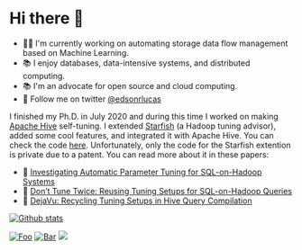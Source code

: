 # Hi there :wave:

- :construction_worker_man: I'm currently working on automating storage data flow management based on Machine Learning.
- :books: I enjoy databases, data-intensive systems, and distributed computing.
- :books: I'm an advocate for open source and cloud computing.
- :postal_horn: Follow me on twitter [@edsonrlucas](https://www.twitter.com/edsonrlucas)

I finished my Ph.D. in July 2020 and during this time I worked on making [Apache Hive](https://hive.apache.org/) self-tuning. I extended [Starfish](http://cidrdb.org/cidr2011/Papers/CIDR11_Paper36.pdf) (a Hadoop tuning advisor), added some cool features, and integrated it with Apache Hive. You can check the code [here](https://github.com/erlfilho/experiments). Unfortunately, only the code for the Starfish extention is private due to a patent. You can read more about it in these papers:

- :scroll: [Investigating Automatic Parameter Tuning for SQL-on-Hadoop Systems](https://www.sciencedirect.com/science/article/abs/pii/S2214579621000216)
- :scroll: [Don’t Tune Twice: Reusing Tuning Setups for SQL-on-Hadoop Queries](https://link.springer.com/chapter/10.1007%2F978-3-030-33223-5_9)
- :scroll: [DejaVu: Recycling Tuning Setups in Hive Query Compilation](http://ceur-ws.org/Vol-2469/ERDemo03.pdf)

[![Github stats](https://github-readme-stats.vercel.app/api?username=erlfilho&theme=white-black)](https://github.com/erlfilho/github-readme-stats)

<!--
![Top Languages](https://github-readme-stats.vercel.app/api/top-langs/?username=edsonrl&hide=TeX&layout=compact)
-->

[![Foo](https://img.shields.io/badge/LinkedIn-blue?style=flat&logo=linkedin&labelColor=blu)](https://www.linkedin.com/in/edsonramirolucasfilho/)
[![Bar](https://img.shields.io/badge/Twitter-white?style=flat&logo=twitter&labelColor=blu)](https://twitter.com/edsonrlucas)
![](https://visitor-badge.laobi.icu/badge?page_id="https://github.com/edsonrl/")
